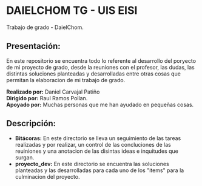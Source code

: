 ﻿# **DAIELCHOM TG - UIS EISI**
Trabajo de grado - DaielChom.

## Presentación:
En este repositorio se encuentra todo lo referente al desarrollo del poryecto de mi proyecto de grado, desde la reuniones con el profesor, las dudas, las distintas soluciones planteadas y desarrolladas entre otras cosas que permitan la elaboracion de mi trabajo de grado.

**Realizado por:** Daniel Carvajal Patiño <br/>
**Dirigido por:** Raul Ramos Pollan. <br/>
 **Apoyado por:** Muchas personas que me han ayudado en pequeñas cosas.

## Descripción:

* **Bitácoras:** En este directorio se lleva un seguimiento de las tareas realizadas y por realizar, un control de las concluciones de las reuiniones y una anotacion de las disintas ideas e inquitudes que surgan.
* **proyecto_dev:** En este  directorio se encuentra las soluciones planteadas y las desarrolladas para cada uno de los "items" para la culminacion del proyecto.